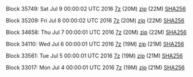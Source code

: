 Block 35749: Sat Jul  9 00:00:02 UTC 2016 [7z](https://transfer.sh/ujbMx/bootstrap.dat.20160709.7z) (20M) [zip](https://transfer.sh/L6rBa/bootstrap.dat.20160709.zip) (22M) [SHA256](https://transfer.sh/YwDaB/sha256.txt)

Block 35209: Fri Jul  8 00:00:02 UTC 2016 [7z](https://transfer.sh/pCzQk/bootstrap.dat.20160708.7z) (20M) [zip](https://transfer.sh/aFspv/bootstrap.dat.20160708.zip) (22M) [SHA256](https://transfer.sh/FHjFy/sha256.txt)

Block 34658: Thu Jul  7 00:00:01 UTC 2016 [7z](https://transfer.sh/OJfpp/bootstrap.dat.20160707.7z) (20M) [zip](https://transfer.sh/50gKG/bootstrap.dat.20160707.zip) (22M) [SHA256](https://transfer.sh/jTTuy/sha256.txt)

Block 34110: Wed Jul  6 00:00:01 UTC 2016 [7z](https://transfer.sh/VFoAx/bootstrap.dat.20160706.7z) (19M) [zip](https://transfer.sh/JfZS6/bootstrap.dat.20160706.zip) (21M) [SHA256](https://transfer.sh/Oa0d7/sha256.txt)

Block 33561: Tue Jul  5 00:00:01 UTC 2016 [7z](https://transfer.sh/2qgvB/bootstrap.dat.20160705.7z) (19M) [zip](https://transfer.sh/ZRtWX/bootstrap.dat.20160705.zip) (21M) [SHA256](https://transfer.sh/lFuJP/sha256.txt)

Block 33017: Mon Jul  4 00:00:01 UTC 2016 [7z](https://transfer.sh/ZknNq/bootstrap.dat.20160704.7z) (19M) [zip](https://transfer.sh/10RHzQ/bootstrap.dat.20160704.zip) (21M) [SHA256](https://transfer.sh/8UqKf/sha256.txt)
